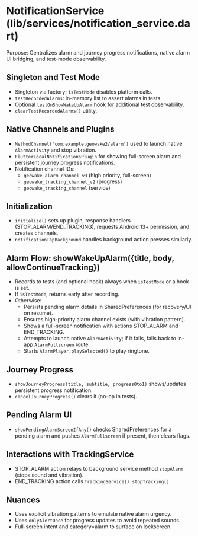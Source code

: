 # NotificationService (lib/services/notification_service.dart)

Purpose: Centralizes alarm and journey progress notifications, native alarm UI bridging, and test-mode observability.

## Singleton and Test Mode
- Singleton via factory; `isTestMode` disables platform calls.
- `testRecordedAlarms`: in-memory list to assert alarms in tests.
- Optional `testOnShowWakeUpAlarm` hook for additional test observability.
- `clearTestRecordedAlarms()` utility.

## Native Channels and Plugins
- `MethodChannel('com.example.geowake2/alarm')` used to launch native `AlarmActivity` and stop vibration.
- `FlutterLocalNotificationsPlugin` for showing full-screen alarm and persistent journey progress notifications.
- Notification channel IDs:
  - `geowake_alarm_channel_v3` (high priority, full-screen)
  - `geowake_tracking_channel_v2` (progress)
  - `geowake_tracking_channel` (service)

## Initialization
- `initialize()` sets up plugin, response handlers (STOP_ALARM/END_TRACKING), requests Android 13+ permission, and creates channels.
- `notificationTapBackground` handles background action presses similarly.

## Alarm Flow: showWakeUpAlarm({title, body, allowContinueTracking})
- Records to tests (and optional hook) always when `isTestMode` or a hook is set.
- If `isTestMode`, returns early after recording.
- Otherwise:
  - Persists pending alarm details in SharedPreferences (for recovery/UI on resume).
  - Ensures high-priority alarm channel exists (with vibration pattern).
  - Shows a full-screen notification with actions STOP_ALARM and END_TRACKING.
  - Attempts to launch native `AlarmActivity`; if it fails, falls back to in-app `AlarmFullscreen` route.
  - Starts `AlarmPlayer.playSelected()` to play ringtone.

## Journey Progress
- `showJourneyProgress(title, subtitle, progress0to1)` shows/updates persistent progress notification.
- `cancelJourneyProgress()` clears it (no-op in tests).

## Pending Alarm UI
- `showPendingAlarmScreenIfAny()` checks SharedPreferences for a pending alarm and pushes `AlarmFullscreen` if present, then clears flags.

## Interactions with TrackingService
- STOP_ALARM action relays to background service method `stopAlarm` (stops sound and vibration).
- END_TRACKING action calls `TrackingService().stopTracking()`.

## Nuances
- Uses explicit vibration patterns to emulate native alarm urgency.
- Uses `onlyAlertOnce` for progress updates to avoid repeated sounds.
- Full-screen intent and category=alarm to surface on lockscreen.
